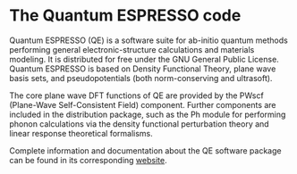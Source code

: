 # The Quantum ESPRESSO code

Quantum ESPRESSO (QE) is a software suite for ab-initio quantum methods performing general electronic-structure calculations and materials modeling. It is distributed for free under the GNU General Public License. Quantum ESPRESSO is based on Density Functional Theory, plane wave basis sets, and pseudopotentials (both norm-conserving and ultrasoft). 

The core plane wave DFT functions of QE are provided by the PWscf (Plane-Wave Self-Consistent Field) component. Further components are included in the distribution package, such as the Ph module for performing phonon calculations via the density functional perturbation theory and linear response theoretical formalisms.

Complete information and documentation about the QE software package can be found in its corresponding [website](https://www.quantum-espresso.org/). 
